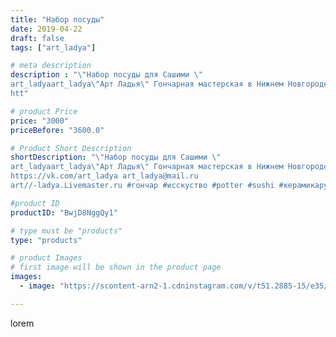```yaml
---
title: "Набор посуды"
date: 2019-04-22
draft: false
tags: ["art_ladya"]

# meta description
description : "\"Набор посуды для Сашими \" 
art_ladyaart_ladya\"Арт Ладья\" Гончарная мастерская в Нижнем Новгороде. Изготовление керамики и мастер//-классы по обучению. 
htt"

# product Price
price: "3000"
priceBefore: "3600.0"

# Product Short Description
shortDescription: "\"Набор посуды для Сашими \" 
art_ladyaart_ladya\"Арт Ладья\" Гончарная мастерская в Нижнем Новгороде. Изготовление керамики и мастер//-классы по обучению. 
https://vk.com/art_ladya art_ladya@mail.ru 
art//-ladya.Livemaster.ru #гончар #исскуство #potter #sushi #керамикаручнаяработа #гончарнаямастерская #керамиканазаказ #handmade #посудаизглины #керамика #гончарнаяпосуда #эксклюзивнаякерамика #painter #dishes #sashimi #ceramicar #сашими #claygoods #restaurant #earthenware #ceramic #design #japanese #суши #plate #ceramicart #японскаякухня #авторскаякерамика #винтаж #бароко"

#product ID
productID: "BwjD8NggQy1"

# type must be "products"
type: "products"

# product Images
# first image will be shown in the product page
images:
  - image: "https://scontent-arn2-1.cdninstagram.com/v/t51.2885-15/e35/56239495_1051059805017654_1235827682103843678_n.jpg?tp=1&_nc_ht=scontent-arn2-1.cdninstagram.com&_nc_cat=106&_nc_ohc=azGz7lTwoXAAX8EoePr&ccb=7-4&oh=3bf6e9577f596497852925f9efec61b8&oe=60832750&_nc_sid=86f79a&ig_cache_key=MjAyNzQ4MTU4OTA1ODk2NDY2MQ%3D%3D.2-ccb7-4"

---
```

lorem

